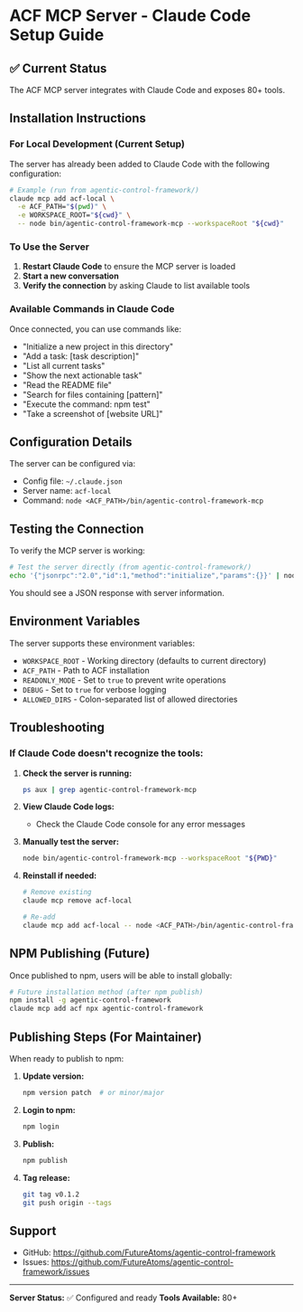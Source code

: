 # ACF MCP Server - Claude Code Setup Guide

## ✅ Current Status

The ACF MCP server integrates with Claude Code and exposes 80+ tools.

## Installation Instructions

### For Local Development (Current Setup)

The server has already been added to Claude Code with the following configuration:

```bash
# Example (run from agentic-control-framework/)
claude mcp add acf-local \
  -e ACF_PATH="$(pwd)" \
  -e WORKSPACE_ROOT="${cwd}" \
  -- node bin/agentic-control-framework-mcp --workspaceRoot "${cwd}"
```

### To Use the Server

1. **Restart Claude Code** to ensure the MCP server is loaded
2. **Start a new conversation** 
3. **Verify the connection** by asking Claude to list available tools

### Available Commands in Claude Code

Once connected, you can use commands like:

- "Initialize a new project in this directory"
- "Add a task: [task description]"
- "List all current tasks"
- "Show the next actionable task"
- "Read the README file"
- "Search for files containing [pattern]"
- "Execute the command: npm test"
- "Take a screenshot of [website URL]"

## Configuration Details

The server can be configured via:
- Config file: `~/.claude.json`
- Server name: `acf-local`
- Command: `node <ACF_PATH>/bin/agentic-control-framework-mcp`

## Testing the Connection

To verify the MCP server is working:

```bash
# Test the server directly (from agentic-control-framework/)
echo '{"jsonrpc":"2.0","id":1,"method":"initialize","params":{}}' | node src/mcp/server.js
```

You should see a JSON response with server information.

## Environment Variables

The server supports these environment variables:

- `WORKSPACE_ROOT` - Working directory (defaults to current directory)
- `ACF_PATH` - Path to ACF installation
- `READONLY_MODE` - Set to `true` to prevent write operations
- `DEBUG` - Set to `true` for verbose logging
- `ALLOWED_DIRS` - Colon-separated list of allowed directories

## Troubleshooting

### If Claude Code doesn't recognize the tools:

1. **Check the server is running:**
   ```bash
   ps aux | grep agentic-control-framework-mcp
   ```

2. **View Claude Code logs:**
   - Check the Claude Code console for any error messages

3. **Manually test the server:**
   ```bash
   node bin/agentic-control-framework-mcp --workspaceRoot "${PWD}"
   ```

4. **Reinstall if needed:**
   ```bash
   # Remove existing
   claude mcp remove acf-local
   
   # Re-add
   claude mcp add acf-local -- node <ACF_PATH>/bin/agentic-control-framework-mcp --workspaceRoot "${cwd}"
   ```

## NPM Publishing (Future)

Once published to npm, users will be able to install globally:

```bash
# Future installation method (after npm publish)
npm install -g agentic-control-framework
claude mcp add acf npx agentic-control-framework
```

## Publishing Steps (For Maintainer)

When ready to publish to npm:

1. **Update version:**
   ```bash
   npm version patch  # or minor/major
   ```

2. **Login to npm:**
   ```bash
   npm login
   ```

3. **Publish:**
   ```bash
   npm publish
   ```

4. **Tag release:**
   ```bash
   git tag v0.1.2
   git push origin --tags
   ```

## Support

- GitHub: https://github.com/FutureAtoms/agentic-control-framework
- Issues: https://github.com/FutureAtoms/agentic-control-framework/issues

---

**Server Status:** ✅ Configured and ready
**Tools Available:** 80+
